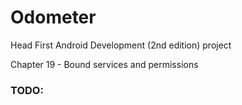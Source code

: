 # Odometer

Head First Android Development (2nd edition) project

Chapter 19 - Bound services and permissions 

### TODO:
